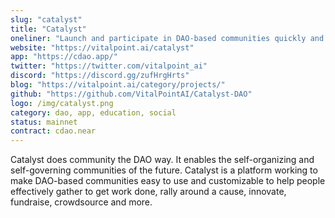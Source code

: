 ```yaml
---
slug: "catalyst"
title: "Catalyst"
oneliner: "Launch and participate in DAO-based communities quickly and easily with no code."
website: "https://vitalpoint.ai/catalyst"
app: "https://cdao.app/"
twitter: "https://twitter.com/vitalpoint_ai"
discord: "https://discord.gg/zufHrgHrts"
blog: "https://vitalpoint.ai/category/projects/"
github: "https://github.com/VitalPointAI/Catalyst-DAO"
logo: /img/catalyst.png
category: dao, app, education, social
status: mainnet
contract: cdao.near
---
```


Catalyst does community the DAO way. It enables the self-organizing and self-governing communities of the future. Catalyst is a platform working to make DAO-based communities easy to use and customizable to help people effectively gather to get work done, rally around a cause, innovate, fundraise, crowdsource and more.




